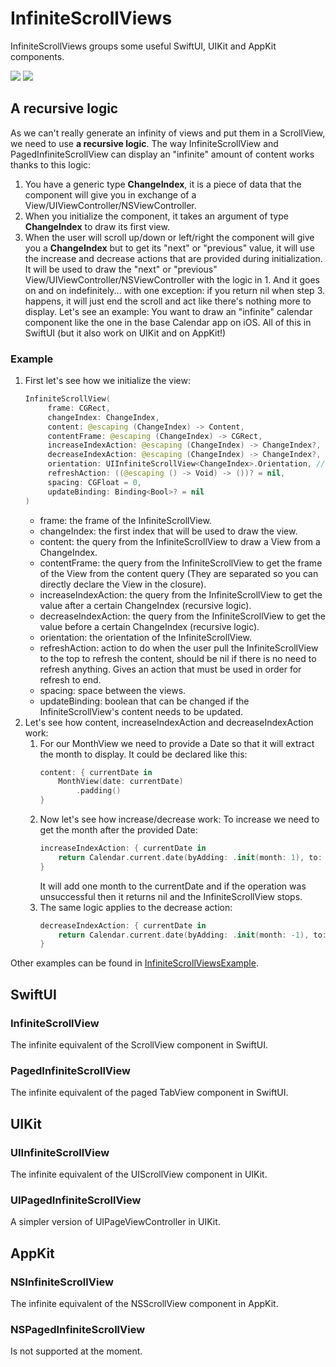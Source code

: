 # InfiniteScrollViews

InfiniteScrollViews groups some useful SwiftUI, UIKit and AppKit components.

[![](https://img.shields.io/endpoint?url=https%3A%2F%2Fswiftpackageindex.com%2Fapi%2Fpackages%2Fb5i%2FInfiniteScrollViews%2Fbadge%3Ftype%3Dplatforms)](https://swiftpackageindex.com/b5i/InfiniteScrollViews)
[![](https://img.shields.io/endpoint?url=https%3A%2F%2Fswiftpackageindex.com%2Fapi%2Fpackages%2Fb5i%2FInfiniteScrollViews%2Fbadge%3Ftype%3Dswift-versions)](https://swiftpackageindex.com/b5i/InfiniteScrollViews)

## A recursive logic
As we can't really generate an infinity of views and put them in a ScrollView, we need to use **a recursive logic**. The way InfiniteScrollView and PagedInfiniteScrollView can display an "infinite" amount of content works thanks to this logic:
1. You have a generic type **ChangeIndex**, it is a piece of data that the component will give you in exchange of a View/UIViewController/NSViewController.
2. When you initialize the component, it takes an argument of type **ChangeIndex** to draw its first view.
3. When the user will scroll up/down or left/right the component will give you a **ChangeIndex** but to get its "next" or "previous" value, it will use the increase and decrease actions that are provided during initialization. It will be used to draw the "next" or "previous" View/UIViewController/NSViewController with the logic in 1.
And it goes on and on indefinitely... with one exception: if you return nil when step 3. happens, it will just end the scroll and act like there's nothing more to display.
Let's see an example:
You want to draw an "infinite" calendar component like the one in the base Calendar app on iOS. All of this in SwiftUI (but it also work on UIKit and on AppKit!)

### Example
1. First let's see how we initialize the view:
   ```swift
   InfiniteScrollView(
        frame: CGRect,
        changeIndex: ChangeIndex,
        content: @escaping (ChangeIndex) -> Content,
        contentFrame: @escaping (ChangeIndex) -> CGRect,
        increaseIndexAction: @escaping (ChangeIndex) -> ChangeIndex?,
        decreaseIndexAction: @escaping (ChangeIndex) -> ChangeIndex?,
        orientation: UIInfiniteScrollView<ChangeIndex>.Orientation, // or NSInfiniteScrollView<ChangeIndex>.Orientation
        refreshAction: ((@escaping () -> Void) -> ())? = nil,
        spacing: CGFloat = 0,
        updateBinding: Binding<Bool>? = nil
   )
   ```
   - frame: the frame of the InfiniteScrollView.
   - changeIndex: the first index that will be used to draw the view.
   - content: the query from the InfiniteScrollView to draw a View from a ChangeIndex.
   - contentFrame: the query from the InfiniteScrollView to get the frame of the View from the content query (They are separated so you can directly declare the View in the closure).
   - increaseIndexAction: the query from the InfiniteScrollView to get the value after a certain ChangeIndex (recursive logic).
   - decreaseIndexAction: the query from the InfiniteScrollView to get the value before a certain ChangeIndex (recursive logic).
   - orientation: the orientation of the InfiniteScrollView.
   - refreshAction: action to do when the user pull the InfiniteScrollView to the top to refresh the content, should be nil if there is no need to refresh anything. Gives an action that must be used in order for refresh to end.
   - spacing: space between the views.
   - updateBinding: boolean that can be changed if the InfiniteScrollView's content needs to be updated.
2. Let's see how content, increaseIndexAction and decreaseIndexAction work:
   1. For our MonthView we need to provide a Date so that it will extract the month to display.
      It could be declared like this:
      ```swift
      content: { currentDate in
          MonthView(date: currentDate)
              .padding()
      }
      ```
   2. Now let's see how increase/decrease work:
      To increase we need to get the month after the provided Date:
      ```swift
      increaseIndexAction: { currentDate in
          return Calendar.current.date(byAdding: .init(month: 1), to: currentDate)
      }
      ```
      It will add one month to the currentDate and if the operation was unsuccessful then it returns nil and the InfiniteScrollView stops.
   3. The same logic applies to the decrease action:
      ```swift
      decreaseIndexAction: { currentDate in
          return Calendar.current.date(byAdding: .init(month: -1), to: currentDate)
      }
      ```
Other examples can be found in [InfiniteScrollViewsExample](https://github.com/b5i/InfiniteScrollViewsExample).

## SwiftUI
### InfiniteScrollView
The infinite equivalent of the ScrollView component in SwiftUI.

### PagedInfiniteScrollView
The infinite equivalent of the paged TabView component in SwiftUI.

## UIKit
### UIInfiniteScrollView
The infinite equivalent of the UIScrollView component in UIKit.

### UIPagedInfiniteScrollView
A simpler version of UIPageViewController in UIKit.

## AppKit
### NSInfiniteScrollView
The infinite equivalent of the NSScrollView component in AppKit.

### NSPagedInfiniteScrollView
Is not supported at the moment.
